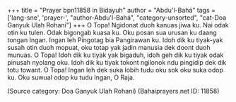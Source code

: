 +++
title = "Prayer bpn11858 in Bidayuh"
author = "Abdu'l-Bahá"
tags = ['lang-sne', 'prayer-', "author-Abdu'l-Bahá", "category-unsorted", "cat-Doa Ganyuk Ulah Rohani"]
+++
O Topa! Ngidonat duoh kanuas jiwa ku. Nai odak otin ku tulen. Odak bigongab kuasa ku. Oku posan sua urusan ku daang tongan Ingan. Ingan leh Pingotag bia Pangirawan ku. Idoh dik ku tiyak-yak susah otin duoh mopuat, oku totap yak jadin manusia dek doont duoh munuas. O Topa! Idoh dik ku tiyak yak bigaduh, idoh geh dik ku tiyak odak pinusah nyolang oku. Idoh dik ku tiyak tokont ngilonok ndu pingidip dek dik totu towant. 
O Topa! Ingan leh dek suka lobih tudu oku sok oku suka odop ku. Oku suwual odop ku tudu Ingan, O Raja.

(Source category: Doa Ganyuk Ulah Rohani)
(Bahaiprayers.net ID: 11858)
